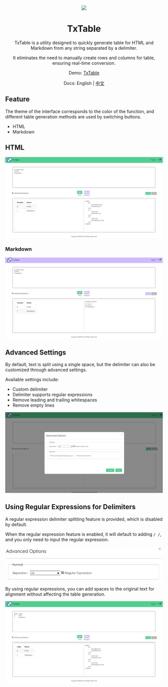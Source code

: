 <div align=center>
  <img style="text-align:center" src=https://raw.githubusercontent.com/Exisi/TxTable/main/favicon.ico width=15% />
  <h1>TxTable</h1>

<p>TxTable is a utility designed to quickly generate table for HTML and Markdown from any string separated by a delimiter.</p>

<p>It eliminates the need to manually create rows and columns for table, ensuring real-time conversion.</p>

Demo: [TxTable](exisi.github.io/TxTable/)

Docs: English | [中文](https://github.com/Exisi/TxTable/blob/main/README-CN.md)

</div>

## Feature

The theme of the interface corresponds to the color of the function, and different table generation methods are used by switching buttons.

- HTML
- Markdown

## HTML

![HTML](https://raw.githubusercontent.com/Exisi/TxTable/main/doc/en/1.jpg)

### Markdown

![Markdown](https://raw.githubusercontent.com/Exisi/TxTable/main/doc/en/2.jpg)

## Advanced Settings

By default, text is split using a single space, but the delimiter can also be customized through advanced settings.

Available settings include:

- Custom delimiter
- Delimiter supports regular expressions
- Remove leading and trailing whitespaces
- Remove empty lines

![Advanced Settings](https://raw.githubusercontent.com/Exisi/TxTable/main/doc/en/3.jpg)

## Using Regular Expressions for Delimiters

A regular expression delimiter splitting feature is provided, which is disabled by default.

When the regular expression feature is enabled, it will default to adding `/ /`, and you only need to input the regular expression.

![Regular Expression Settings](https://raw.githubusercontent.com/Exisi/TxTable/main/doc/en/4.jpg)

By using regular expressions, you can add spaces to the original text for alignment without affecting the table generation.

![Result](https://raw.githubusercontent.com/Exisi/TxTable/main/doc/en/5.jpg)
